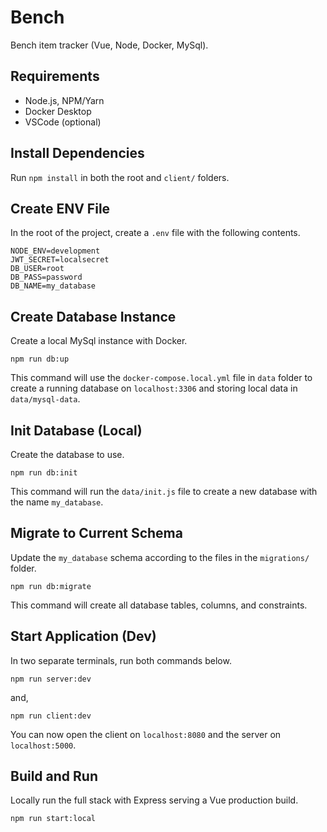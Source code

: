 # Bench

Bench item tracker (Vue, Node, Docker, MySql).

## Requirements

- Node.js, NPM/Yarn
- Docker Desktop
- VSCode (optional)

## Install Dependencies

Run `npm install` in both the root and `client/` folders.

## Create ENV File
In the root of the project, create a `.env` file with the following contents.

```
NODE_ENV=development
JWT_SECRET=localsecret
DB_USER=root
DB_PASS=password
DB_NAME=my_database
```

## Create Database Instance

Create a local MySql instance with Docker.

```
npm run db:up
```

This command will use the `docker-compose.local.yml` file in `data` folder to create a running database on `localhost:3306` and storing local data in `data/mysql-data`.

## Init Database (Local)

Create the database to use.

```
npm run db:init
```

This command will run the `data/init.js` file to create a new database with the name `my_database`.

## Migrate to Current Schema

Update the `my_database` schema according to the files in the `migrations/` folder.

```
npm run db:migrate
```

This command will create all database tables, columns, and constraints.

## Start Application (Dev)

In two separate terminals, run both commands below.

```
npm run server:dev
```

and,

```
npm run client:dev
```

You can now open the client on `localhost:8080` and the server on `localhost:5000`.

## Build and Run

Locally run the full stack with Express serving a Vue production build.

```
npm run start:local
```
